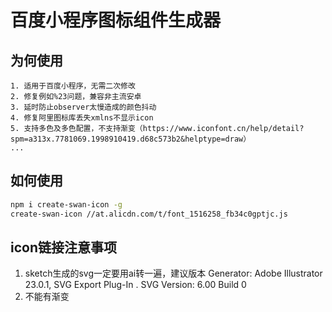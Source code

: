 # 百度小程序图标组件生成器
## 为何使用
    1. 适用于百度小程序，无需二次修改
    2. 修复例如%23问题，兼容非主流安卓
    3. 延时防止observer太慢造成的颜色抖动
    4. 修复阿里图标库丢失xmlns不显示icon
    5. 支持多色及多色配置，不支持渐变（https://www.iconfont.cn/help/detail?spm=a313x.7781069.1998910419.d68c573b2&helptype=draw）
    ...

## 如何使用
``` bash
npm i create-swan-icon -g
create-swan-icon //at.alicdn.com/t/font_1516258_fb34c0gptjc.js
```
## icon链接注意事项
1. sketch生成的svg一定要用ai转一遍，建议版本 Generator: Adobe Illustrator 23.0.1, SVG Export Plug-In . SVG Version: 6.00 Build 0
2. 不能有渐变